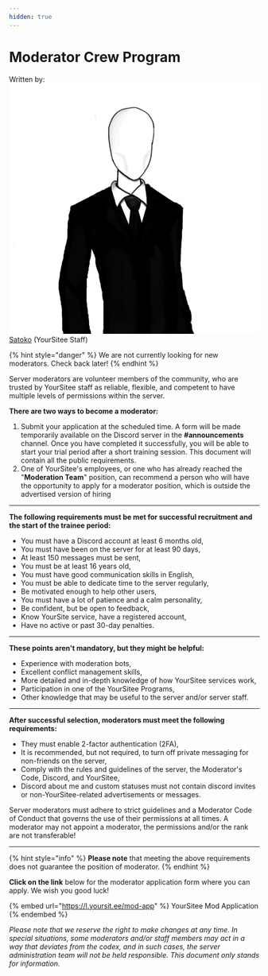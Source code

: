 ```yaml
---
hidden: true
---
```


# Moderator Crew Program

Written by: <img src="../.gitbook/assets/contributors/satoko (3).png" alt="" data-size="line">[Satoko](../about/contributors.md#satoko-article-writer) (YourSitee Staff)

{% hint style="danger" %}
We are not currently looking for new moderators. Check back later!
{% endhint %}

Server moderators are volunteer members of the community, who are trusted by YourSitee staff as reliable, flexible, and competent to have multiple levels of permissions within the server.

**There are two ways to become a moderator:**

1. Submit your application at the scheduled time. A form will be made temporarily available on the Discord server in the **#announcements** channel. Once you have completed it successfully, you will be able to start your trial period after a short training session. This document will contain all the public requirements.
2. One of YourSitee's employees, or one who has already reached the "**Moderation Team**" position, can recommend a person who will have the opportunity to apply for a moderator position, which is outside the advertised version of hiring

***

**The following requirements must be met for successful recruitment and the start of the trainee period:**

* You must have a Discord account at least 6 months old,
* You must have been on the server for at least 90 days,
* At least 150 messages must be sent,
* You must be at least 16 years old,
* You must have good communication skills in English,
* You must be able to dedicate time to the server regularly,
* Be motivated enough to help other users,
* You must have a lot of patience and a calm personality,
* Be confident, but be open to feedback,
* Know YourSite service, have a registered account,
* Have no active or past 30-day penalties.

***

**These points aren't mandatory, but they might be helpful:**

* Experience with moderation bots,
* Excellent conflict management skills,
* More detailed and in-depth knowledge of how YourSitee services work,
* Participation in one of the YourSitee Programs,
* Other knowledge that may be useful to the server and/or server staff.

***

**After successful selection, moderators must meet the following requirements:**

* They must enable 2-factor authentication (2FA),
* It is recommended, but not required, to turn off private messaging for non-friends on the server,
* Comply with the rules and guidelines of the server, the Moderator's Code, Discord, and YourSitee,
* Discord about me and custom statuses must not contain discord invites or non-YourSitee-related advertisements or messages.

Server moderators must adhere to strict guidelines and a Moderator Code of Conduct that governs the use of their permissions at all times. A moderator may not appoint a moderator, the permissions and/or the rank are not transferable!

***

{% hint style="info" %}
**Please note** that meeting the above requirements does not guarantee the position of moderator.
{% endhint %}

**Click on the link** below for the moderator application form where you can apply. We wish you good luck!

{% embed url="https://l.yoursit.ee/mod-app" %}
YourSitee Mod Application
{% endembed %}

_Please note that we reserve the right to make changes at any time. In special situations, some moderators and/or staff members may act in a way that deviates from the codex, and in such cases, the server administration team will not be held responsible. This document only stands for information._
